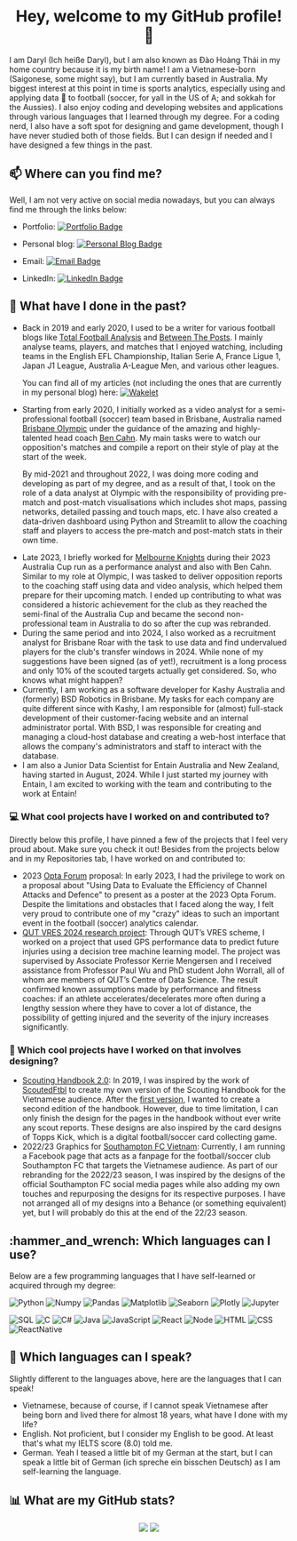 <h1 align = "center">Hey, welcome to my GitHub profile! 👋</h1>

I am Daryl (Ich heiße Daryl), but I am also known as Đào Hoàng Thái in my home country because it is my birth name! I am a Vietnamese-born (Saigonese, some might say), but I am currently based in Australia. My biggest interest at this point in time is sports analytics, especially using and applying data 🔣 to football (soccer, for yall in the US of A; and sokkah for the Aussies). I also enjoy coding and developing websites and applications through various languages that I learned through my degree. For a coding nerd, I also have a soft spot for designing and game development, though I have never studied both of those fields. But I can design if needed and I have designed a few things in the past.

<!------------------------------------------------------------------------------------------------------------------------------------------------------------>

<h2 align = "left">📫 Where can you find me?</h2>
Well, I am not very active on social media nowadays, but you can always find me through the links below:

- Portfolio: [![Portfolio Badge](https://img.shields.io/badge/Portfolio-191970?style=for-the-badge&logo=web&logoColor=white)](https://daryldao.com)

- Personal blog: [![Personal Blog Badge](https://img.shields.io/badge/Talking%20Tactics-70368d?style=for-the-badge&logo=web&logoColor=white)](https://talking-tactics.com)

- Email: [![Email Badge](https://img.shields.io/badge/-Gmail-D14836?style=for-the-badge&logo=gmail&logoColor=white)](mailto:daohoang.thai@gmail.com)

- LinkedIn: [![LinkedIn Badge](https://img.shields.io/badge/LinkedIn-0077B5?style=for-the-badge&logo=linkedin&logoColor=white)](https://www.linkedin.com/in/daryl-d)

<!------------------------------------------------------------------------------------------------------------------------------------------------------------>

<h2 align = "left">🔭 What have I done in the past?</h2>
<ul>

<li>Back in 2019 and early 2020, I used to be a writer for various football blogs like <a href = "https://totalfootballanalysis.com" target = "_blank">Total Football Analysis</a> and <a href = "https://betweentheposts.net" target = "_blank">Between The Posts</a>. I mainly analyse teams, players, and matches that I enjoyed watching, including teams in the English EFL Championship, Italian Serie A, France Ligue 1, Japan J1 League, Australia A-League Men, and various other leagues.

You can find all of my articles (not including the ones that are currently in my personal blog) here: [![Wakelet](https://img.shields.io/badge/-Wakelet-1DA1F2?style=for-the-badge&logo=wakelet)](https://wakelet.com/darylgouilard)</li>

<li>Starting from early 2020, I initially worked as a video analyst for a semi-professional football (soccer) team based in Brisbane, Australia named <a href = "https://olympicfc.net.au" target = "_blank">Brisbane Olympic</a> under the guidance of the amazing and highly-talented head coach <a href = "https://twitter.com/ben_cahn" target = "_blank">Ben Cahn</a>. My main tasks were to watch our opposition's matches and compile a report on their style of play at the start of the week.

By mid-2021 and throughout 2022, I was doing more coding and developing as part of my degree, and as a result of that, I took on the role of a data analyst at Olympic with the responsibility of providing pre-match and post-match visualisations which includes shot maps, passing networks, detailed passing and touch maps, etc. I have also created a data-driven dashboard using Python and Streamlit to allow the coaching staff and players to access the pre-match and post-match stats in their own time.</li>

<li>Late 2023, I briefly worked for <a href = "https://www.melbourneknights.com.au" target = "_blank">Melbourne Knights</a> during their 2023 Australia Cup run as a performance analyst and also with Ben Cahn. Similar to my role at Olympic, I was tasked to deliver opposition reports to the coaching staff using data and video analysis, which helped them prepare for their upcoming match. I ended up contributing to what was considered a historic achievement for the club as they reached the semi-final of the Australia Cup and became the second non-professional team in Australia to do so after the cup was rebranded.</li>

<li>During the same period and into 2024, I also worked as a recruitment analyst for Brisbane Roar with the task to use data and find undervalued players for the club's transfer windows in 2024. While none of my suggestions have been signed (as of yet!), recruitment is a long process and only 10% of the scouted targets actually get considered. So, who knows what might happen?</li>

<li>Currently, I am working as a software developer for Kashy Australia and (formerly) BSD Robotics in Brisbane. My tasks for each company are quite different since with Kashy, I am responsible for (almost) full-stack development of their customer-facing website and an internal administrator portal. With BSD, I was responsible for creating and managing a cloud-host database and creating a web-host interface that allows the company's administrators and staff to interact with the database.</li>

<li>I am also a Junior Data Scientist for Entain Australia and New Zealand, having started in August, 2024. While I just started my journey with Entain, I am excited to working with the team and contributing to the work at Entain!</li>

</ul>

<!------------------------------------------------------------------------------------------------------------------------------------------------------------>

<h3 align = "left">💻 What cool projects have I worked on and contributed to?</h3>

Directly below this profile, I have pinned a few of the projects that I feel very proud about. Make sure you check it out! Besides from the projects below and in my Repositories tab, I have worked on and contributed to:

<ul>
<li>2023 <a href = "https://www.statsperform.com/resource/final-pro-track-presentations-confirmed-for-the-2023-opta-forum/" target = "_blank">Opta Forum</a> proposal: In early 2023, I had the privilege to work on a proposal about "Using Data to Evaluate the Efficiency of Channel Attacks and Defence" to present as a poster at the 2023 Opta Forum. Despite the limitations and obstacles that I faced along the way, I felt very proud to contribute one of my "crazy" ideas to such an important event in the football (soccer) analytics calendar.</li>

<li><a href = "https://www.linkedin.com/feed/update/urn:li:activity:7165812506156888064/" target = "_blank">QUT VRES 2024 research project</a>: Through QUT’s VRES scheme, I worked on a project that used GPS performance data to predict future injuries using a decision tree machine learning model. The project was supervised by Associate Professor Kerrie Mengersen and I received assistance from Professor Paul Wu and PhD student John Worrall, all of whom are members of QUT’s Centre of Data Science. The result confirmed known assumptions made by performance and fitness coaches: if an athlete accelerates/decelerates more often during a lengthy session where they have to cover a lot of distance, the possibility of getting injured and the severity of the injury increases significantly.</li>

</ul>

<!------------------------------------------------------------------------------------------------------------------------------------------------------------>

<h3 align = "left">🎨 Which cool projects have I worked on that involves designing?</h3>

<ul>
  <li><a href = "https://photos.app.goo.gl/gcPqGR54vziArLgUA" target = "_blank">Scouting Handbook 2.0</a>: In 2019, I was inspired by the work of <a href = "https://www.scoutedftbl.com" target = "_blank">ScoutedFtbl</a> to create my own version of the Scouting Handbook for the Vietnamese audience. After the <a href = "https://drive.google.com/file/d/1xn1qP-4kgZj5XqxaKtW0FW7Ym-QDGdIi/view?usp=sharing" target = "_blank">first version</a>, I wanted to create a second edition of the handbook. However, due to time limitation, I can only finish the design for the pages in the handbook without ever write any scout reports. These designs are also inspired by the card designs of Topps Kick, which is a digital football/soccer card collecting game.</li>
  
  <li>2022/23 Graphics for <a href = "https://www.facebook.com/SaintsVN" target = "_blank">Southampton FC Vietnam</a>: Currently, I am running a Facebook page that acts as a fanpage for the football/soccer club Southampton FC that targets the Vietnamese audience. As part of our rebranding for the 2022/23 season, I was inspired by the designs of the official Southampton FC social media pages while also adding my own touches and repurposing the designs for its respective purposes. I have not arranged all of my designs into a Behance (or something equivalent) yet, but I will probably do this at the end of the 22/23 season.

</ul>

<!------------------------------------------------------------------------------------------------------------------------------------------------------------>

<h2 align = "left">:hammer_and_wrench: Which languages can I use?</h2>

Below are a few programming languages that I have self-learned or acquired through my degree:

![Python](https://img.shields.io/badge/-Python-black?style=flat&logo=python) 
![Numpy](https://img.shields.io/badge/-Numpy-black?style=flat&logo=NumPy&logoColor=white) 
![Pandas](https://img.shields.io/badge/-Pandas-black?style=flat&logo=pandas) 
![Matplotlib](https://img.shields.io/badge/-Matplotlib-black?style=flat&logo=Matplotlib&logoColor=white) 
![Seaborn](https://img.shields.io/badge/-Seaborn-black?style=flat&logo=Seaborn&logoColor=white) 
![Plotly](https://img.shields.io/badge/-Plotly-black?style=flat&logo=Plotly&logoColor=white) 
![Jupyter](https://img.shields.io/badge/-Jupyter-black?style=flat&logo=Jupyter&logoColor=orange)

![SQL](https://img.shields.io/badge/-SQL-black?style=flat&logo=SQL)
![C](https://img.shields.io/badge/-C-black?style=flat&logo=C)
![C#](https://img.shields.io/badge/-CSharp-black?style=flat&logo=Csharp)
![Java](https://img.shields.io/badge/-Java-black?style=flat&logo=Java)
![JavaScript](https://img.shields.io/badge/-JavaScript-black?style=flat&logo=JavaScript)
![React](https://img.shields.io/badge/-React-black?style=flat&logo=React)
![Node](https://img.shields.io/badge/-Node-black?style=flat&logo=Node.js)
![HTML](https://img.shields.io/badge/-HTML-black?style=flat&logo=html)
![CSS](https://img.shields.io/badge/-CSS-black?style=flat&logo=css)
![ReactNative](https://img.shields.io/badge/-ReactNative-black?style=flat&logo=ReactNative)

<!------------------------------------------------------------------------------------------------------------------------------------------------------------>

<h2 align = "left">💬 Which languages can I speak?</h2>

Slightly different to the languages above, here are the languages that I can speak!

<ul>
<li>Vietnamese, because of course, if I cannot speak Vietnamese after being born and lived there for almost 18 years, what have I done with my life?</li>
<li>English. Not proficient, but I consider my English to be good. At least that's what my IELTS score (8.0) told me.</li>
<li>German. Yeah I teased a little bit of my German at the start, but I can speak a little bit of German (ich spreche ein bisschen Deutsch) as I am self-learning the language.</li>

</ul>

<!------------------------------------------------------------------------------------------------------------------------------------------------------------>

<h2 align = "left">📊 What are my GitHub stats?</h2>

<div align = "center">

<a>
  <img align = "center" src = "https://github-readme-stats.vercel.app/api?username=daryl-g&show_icons=true&count_private=true&theme=radical">
</a>
  
<a>
  <img align = "center" src = "https://github-readme-stats.vercel.app/api/top-langs/?username=daryl-g&langs_count=8&layout=compact&theme=radical">
</a>

</div>
